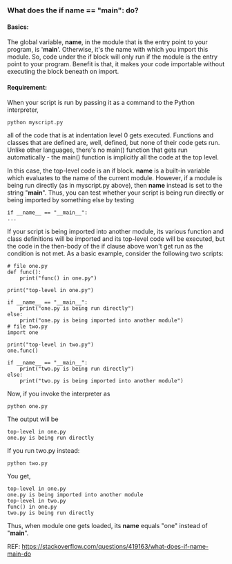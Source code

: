 ### What does the if __name__ == "__main__": do?
#### Basics:
 The global variable, __name__, in the module that is the entry point to your program, is '__main__'. Otherwise, it's the name with which you import this module.
 So, code under the if block will only run if the module is the entry point to your program.
 Benefit is that, it makes your code importable without executing the block beneath on import.

#### Requirement:
When your script is run by passing it as a command to the Python interpreter,

    python myscript.py

all of the code that is at indentation level 0 gets executed. Functions and classes that are defined are, well, defined, but none of their code gets run. Unlike other languages, there's no main() function that gets run automatically - the main() function is implicitly all the code at the top level.

In this case, the top-level code is an if block. __name__ is a built-in variable which evaluates to the name of the current module. However, if a module is being run directly (as in myscript.py above), then __name__ instead is set to the string "__main__". Thus, you can test whether your script is being run directly or being imported by something else by testing

    if __name__ == "__main__":
    ...

If your script is being imported into another module, its various function and class definitions will be imported and its top-level code will be executed, but the code in the then-body of the if clause above won't get run as the condition is not met. As a basic example, consider the following two scripts:

    # file one.py
    def func():
        print("func() in one.py")

    print("top-level in one.py")

    if __name__ == "__main__":
        print("one.py is being run directly")
    else:
        print("one.py is being imported into another module")
    # file two.py
    import one

    print("top-level in two.py")
    one.func()

    if __name__ == "__main__":
        print("two.py is being run directly")
    else:
        print("two.py is being imported into another module")

Now, if you invoke the interpreter as

    python one.py

The output will be

    top-level in one.py
    one.py is being run directly

If you run two.py instead:

    python two.py

You get,

    top-level in one.py
    one.py is being imported into another module
    top-level in two.py
    func() in one.py
    two.py is being run directly

Thus, when module one gets loaded, its __name__ equals "one" instead of "__main__".


REF: https://stackoverflow.com/questions/419163/what-does-if-name-main-do
